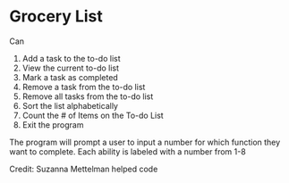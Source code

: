 # Grocery List
Can 
1. Add a task to the to-do list 
2. View the current to-do list 
3. Mark a task as completed 
4. Remove a task from the to-do list 
5. Remove all tasks from the to-do list
6. Sort the list alphabetically
7. Count the # of Items on the To-do List
8. Exit the program

The program will prompt a user to input a number for which function they want to complete. Each ability is labeled with a number from 1-8

Credit: Suzanna Mettelman helped code 

